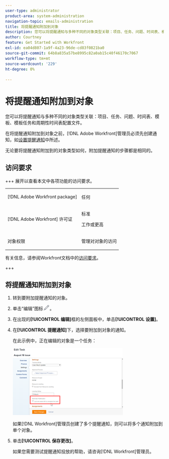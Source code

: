 ```yaml
---
user-type: administrator
product-area: system-administration
navigation-topic: emails-administration
title: 将提醒通知附加到对象
description: 您可以将提醒通知与多种不同的对象类型关联：项目、任务、问题、时间表、模板、模板任务和周期性时间表配置文件。
author: Courtney
feature: Get Started with Workfront
exl-id: ea04d807-1a9f-4a23-96de-cd83f0821ba0
source-git-commit: 64b8a835a57be8995c82a0ab15c40f46170c7067
workflow-type: tm+mt
source-wordcount: '229'
ht-degree: 0%

---
```


# 将提醒通知附加到对象

您可以将提醒通知与多种不同的对象类型关联：项目、任务、问题、时间表、模板、模板任务和周期性时间表配置文件。

在将提醒通知附加到对象之前，[!DNL Adobe Workfront]管理员必须先创建通知，如[设置提醒通知](../../administration-and-setup/manage-workfront/emails/set-up-reminder-notifications.md)中所述。

无论要将提醒通知附加到的对象类型如何，附加提醒通知的步骤都是相同的。

## 访问要求

+++ 展开以查看本文中各项功能的访问要求。

<table style="table-layout:auto"> 
 <col> 
 </col> 
 <col> 
 </col> 
 <tbody> 
  <tr> 
   <td role="rowheader">[!DNL Adobe Workfront package]</td> 
   <td> <p>任何</p> </td> 
  </tr> 
  <tr> 
   <td role="rowheader">[!DNL Adobe Workfront] 许可证</td> 
   <td> 
   <p>标准</p>
   <p>工作或更高</p> </td> 
  </tr> 
  <tr> 
   <td role="rowheader">对象权限</td> 
   <td> <p>管理对对象的访问</p>  </td> 
  </tr> 
 </tbody> 
</table>

有关信息，请参阅Workfront文档中的[访问要求](/help/quicksilver/administration-and-setup/add-users/access-levels-and-object-permissions/access-level-requirements-in-documentation.md)。

+++

## 将提醒通知附加到对象

1. 转到要附加提醒通知的对象。
1. 单击“编辑”图标![编辑图标](assets/edit-icon.png)。
1. 在出现的&#x200B;**[!UICONTROL 编辑]**&#x200B;框的左侧面板中，单击&#x200B;**[!UICONTROL 设置]**。

1. 在&#x200B;**[!UICONTROL 提醒通知]**&#x200B;下，选择要附加到对象的通知。

   在此示例中，正在编辑的对象是一个任务：

   ![提醒通知](assets/reminder-notification-select-one-350x213.png)

   如果[!DNL Workfront]管理员创建了多个提醒通知，则可以将多个通知附加到单个对象。

1. 单击&#x200B;**[!UICONTROL 保存更改]**。

   如果您需要测试提醒通知投放的帮助，请咨询[!DNL Workfront]管理员。
